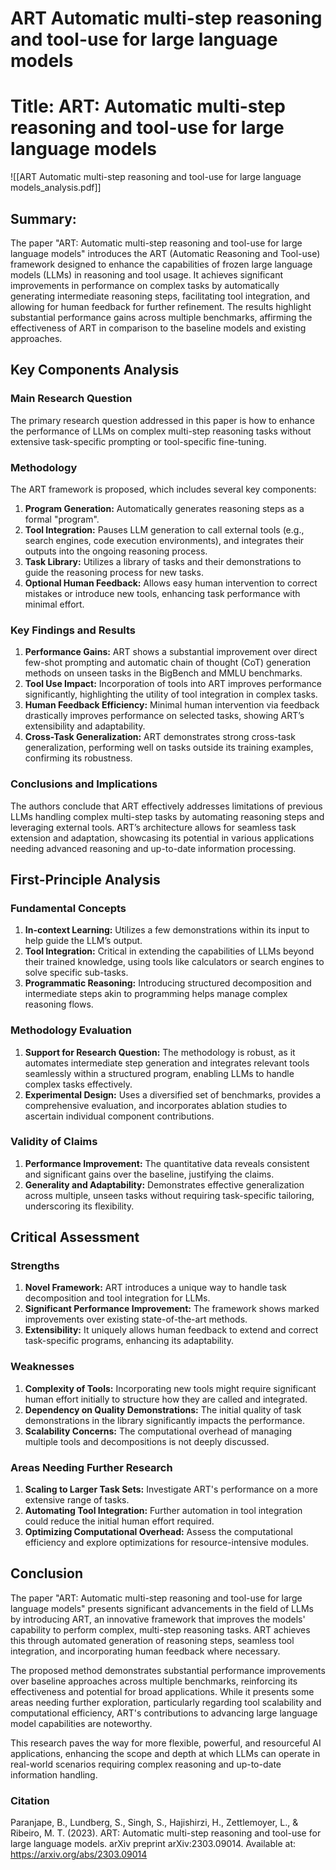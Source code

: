 # ART Automatic multi-step reasoning and tool-use for large language models

# Title: ART: Automatic multi-step reasoning and tool-use for large language models
![[ART Automatic multi-step reasoning and tool-use for large language models_analysis.pdf]]

## Summary:
The paper "ART: Automatic multi-step reasoning and tool-use for large language models" introduces the ART (Automatic Reasoning and Tool-use) framework designed to enhance the capabilities of frozen large language models (LLMs) in reasoning and tool usage. It achieves significant improvements in performance on complex tasks by automatically generating intermediate reasoning steps, facilitating tool integration, and allowing for human feedback for further refinement. The results highlight substantial performance gains across multiple benchmarks, affirming the effectiveness of ART in comparison to the baseline models and existing approaches.

## Key Components Analysis

### Main Research Question
The primary research question addressed in this paper is how to enhance the performance of LLMs on complex multi-step reasoning tasks without extensive task-specific prompting or tool-specific fine-tuning.

### Methodology
The ART framework is proposed, which includes several key components:
1. **Program Generation:** Automatically generates reasoning steps as a formal "program".
2. **Tool Integration:** Pauses LLM generation to call external tools (e.g., search engines, code execution environments), and integrates their outputs into the ongoing reasoning process.
3. **Task Library:** Utilizes a library of tasks and their demonstrations to guide the reasoning process for new tasks.
4. **Optional Human Feedback:** Allows easy human intervention to correct mistakes or introduce new tools, enhancing task performance with minimal effort.

### Key Findings and Results
1. **Performance Gains:** ART shows a substantial improvement over direct few-shot prompting and automatic chain of thought (CoT) generation methods on unseen tasks in the BigBench and MMLU benchmarks.
2. **Tool Use Impact:** Incorporation of tools into ART improves performance significantly, highlighting the utility of tool integration in complex tasks.
3. **Human Feedback Efficiency:** Minimal human intervention via feedback drastically improves performance on selected tasks, showing ART’s extensibility and adaptability.
4. **Cross-Task Generalization:** ART demonstrates strong cross-task generalization, performing well on tasks outside its training examples, confirming its robustness.

### Conclusions and Implications
The authors conclude that ART effectively addresses limitations of previous LLMs handling complex multi-step tasks by automating reasoning steps and leveraging external tools. ART’s architecture allows for seamless task extension and adaptation, showcasing its potential in various applications needing advanced reasoning and up-to-date information processing.

## First-Principle Analysis

### Fundamental Concepts
1. **In-context Learning:** Utilizes a few demonstrations within its input to help guide the LLM’s output.
2. **Tool Integration:** Critical in extending the capabilities of LLMs beyond their trained knowledge, using tools like calculators or search engines to solve specific sub-tasks.
3. **Programmatic Reasoning:** Introducing structured decomposition and intermediate steps akin to programming helps manage complex reasoning flows.

### Methodology Evaluation
1. **Support for Research Question:** The methodology is robust, as it automates intermediate step generation and integrates relevant tools seamlessly within a structured program, enabling LLMs to handle complex tasks effectively.
2. **Experimental Design:** Uses a diversified set of benchmarks, provides a comprehensive evaluation, and incorporates ablation studies to ascertain individual component contributions.

### Validity of Claims
1. **Performance Improvement:** The quantitative data reveals consistent and significant gains over the baseline, justifying the claims.
2. **Generality and Adaptability:** Demonstrates effective generalization across multiple, unseen tasks without requiring task-specific tailoring, underscoring its flexibility.

## Critical Assessment

### Strengths
1. **Novel Framework:** ART introduces a unique way to handle task decomposition and tool integration for LLMs.
2. **Significant Performance Improvement:** The framework shows marked improvements over existing state-of-the-art methods.
3. **Extensibility:** It uniquely allows human feedback to extend and correct task-specific programs, enhancing its adaptability.

### Weaknesses
1. **Complexity of Tools:** Incorporating new tools might require significant human effort initially to structure how they are called and integrated.
2. **Dependency on Quality Demonstrations:** The initial quality of task demonstrations in the library significantly impacts the performance.
3. **Scalability Concerns:** The computational overhead of managing multiple tools and decompositions is not deeply discussed.

### Areas Needing Further Research
1. **Scaling to Larger Task Sets:** Investigate ART's performance on a more extensive range of tasks.
2. **Automating Tool Integration:** Further automation in tool integration could reduce the initial human effort required.
3. **Optimizing Computational Overhead:** Assess the computational efficiency and explore optimizations for resource-intensive modules.

## Conclusion

The paper "ART: Automatic multi-step reasoning and tool-use for large language models" presents significant advancements in the field of LLMs by introducing ART, an innovative framework that improves the models' capability to perform complex, multi-step reasoning tasks. ART achieves this through automated generation of reasoning steps, seamless tool integration, and incorporating human feedback where necessary.

The proposed method demonstrates substantial performance improvements over baseline approaches across multiple benchmarks, reinforcing its effectiveness and potential for broad applications. While it presents some areas needing further exploration, particularly regarding tool scalability and computational efficiency, ART's contributions to advancing large language model capabilities are noteworthy.

This research paves the way for more flexible, powerful, and resourceful AI applications, enhancing the scope and depth at which LLMs can operate in real-world scenarios requiring complex reasoning and up-to-date information handling.

### Citation
Paranjape, B., Lundberg, S., Singh, S., Hajishirzi, H., Zettlemoyer, L., & Ribeiro, M. T. (2023). ART: Automatic multi-step reasoning and tool-use for large language models. arXiv preprint arXiv:2303.09014. Available at: https://arxiv.org/abs/2303.09014